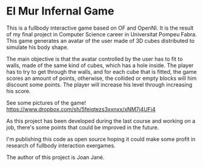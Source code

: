 El Mur Infernal Game
====================

This is a fullbody interactive game based on OF and OpenNI. It is the result of my final project in Computer Science career in Universitat Pompeu Fabra.
This game generates an avatar of the user made of 3D cubes distributed to simulate his body shape.

The main objective is that the avatar controlled by the user has to fit to walls, made of the same kind of cubes, which has a hole inside. The player has to try to get through the walls, and for each cube that is fitted, the game scores an amount of points, otherwise, the collided or empty blocks will him discount some points.
The player will increase his level through increasing his score.

See some pictures of the game! https://www.dropbox.com/sh/5feiqtezs3xxnxx/xNM7j4UFi4

As this project has been developed during the last course and working on a job, there's some points that could be improved in the future.

I'm publishing this code as open source hoping it could make some profit in research of fullbody interaction exergames.

The author of this project is Joan Jané.
